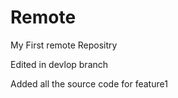 # Remote
My First remote Repositry

Edited in devlop branch

Added all the source code for feature1
